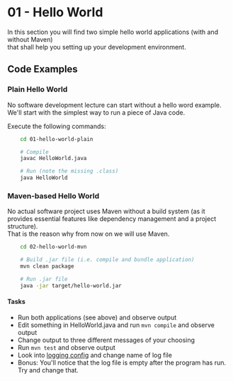 # 01 - Hello World

In this section you will find two simple hello world applications (with and without Maven)\
that shall help you setting up your development environment.

## Code Examples

### Plain Hello World
No software development lecture can start without a hello word example.\
We'll start with the simplest way to run a piece of Java code.

Execute the following commands:
```bash
    cd 01-hello-world-plain

    # Compile
    javac HelloWorld.java

    # Run (note the missing .class)
    java HelloWorld
```

### Maven-based Hello World
No actual software project uses Maven without a build system (as it provides essential features like dependency management and a project structure).\
That is the reason why from now on we will use Maven.

```bash
    cd 02-hello-world-mvn

    # Build .jar file (i.e. compile and bundle application)
    mvn clean package

    # Run .jar file
    java -jar target/hello-world.jar
```

#### Tasks
 * Run both applications (see above) and observe output
 * Edit something in HelloWorld.java and run `mvn compile`  and observe output
 * Change output to three different messages of your choosing
 * Run `mvn test` and observe output
 * Look into [logging config](02-hello-world-mvn/src/main/resources/log4j2.xml) and change name of log file
 * Bonus: You'll notice that the log file is empty after the program has run. Try and change that.